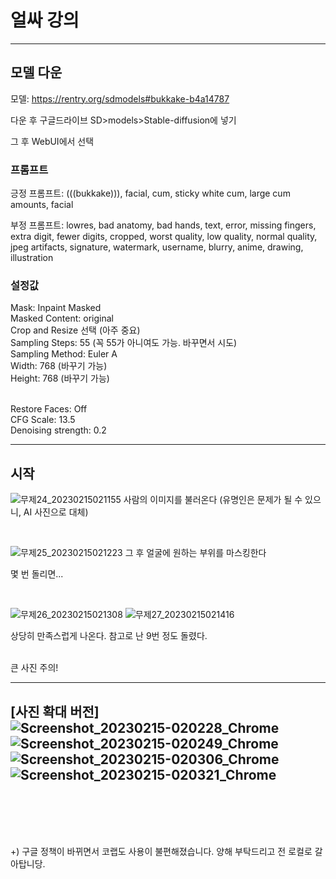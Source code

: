 # 얼싸 강의


---

## 모델 다운

모델: https://rentry.org/sdmodels#bukkake-b4a14787

다운 후 구글드라이브 SD>models>Stable-diffusion에 넣기

그 후 WebUI에서 선택

### 프롬프트

긍정 프롬프트: (((bukkake))), facial, cum, sticky white cum, large cum amounts, facial
<br/>

부정 프롬프트: lowres, bad anatomy, bad hands, text, error, missing fingers, extra digit, fewer digits, cropped, worst quality, low quality, normal quality, jpeg artifacts, signature, watermark, username, blurry, anime, drawing, illustration


### 설정값

Mask: Inpaint Masked 
<br/>
Masked Content: original
<br/>
Crop and Resize 선택 (아주 중요)
<br/>
Sampling Steps: 55 (꼭 55가 아니여도 가능. 바꾸면서 시도)
<br/>
Sampling Method: Euler A 
<br/>
Width: 768 (바꾸기 가능)
<br/>
Height: 768 (바꾸기 가능)
<br/>
<br/>
 
Restore Faces: Off
<br/>
CFG Scale: 13.5
<br/>
Denoising strength: 0.2
<br/>

---

## 시작


![무제24_20230215021155](https://user-images.githubusercontent.com/123804566/218813291-b0b8ec71-8383-4d3e-89b6-df6fdae02436.png)
사람의 이미지를 불러온다 (유명인은 문제가 될 수 있으니, AI 사진으로 대체)

<br/>

![무제25_20230215021223](https://user-images.githubusercontent.com/123804566/218813299-6f6b0099-f89c-40af-9ae1-5bd2f902f3b0.png)
그 후 얼굴에 원하는 부위를 마스킹한다

몇 번 돌리면...

<br/>

![무제26_20230215021308](https://user-images.githubusercontent.com/123804566/218813301-673fb502-727c-4d14-a607-5e1e93b2b53d.png)
![무제27_20230215021416](https://user-images.githubusercontent.com/123804566/218813307-59f4bbbb-801f-46b4-998b-899a59bee3c0.png)

상당히 만족스럽게 나온다.
참고로 난 9번 정도 돌렸다.

<br/>
 큰 사진 주의! 

---
[사진 확대 버전]
![Screenshot_20230215-020228_Chrome](https://user-images.githubusercontent.com/123804566/218814564-1600309a-4702-4605-ac6c-48bac1efdc63.jpg)
![Screenshot_20230215-020249_Chrome](https://user-images.githubusercontent.com/123804566/218814569-75985f2e-8c35-4ca4-9712-88be31d5e47b.jpg)
![Screenshot_20230215-020306_Chrome](https://user-images.githubusercontent.com/123804566/218814575-492607b2-ced1-4622-b557-7c26e67c47aa.jpg)
![Screenshot_20230215-020321_Chrome](https://user-images.githubusercontent.com/123804566/218814582-46be176a-73ee-4404-b997-0ae631cf5a3a.jpg)
---

<br/>
<br/>
<br/>
<br/>

+) 구글 정책이 바뀌면서 코랩도 사용이 불편해졌습니다. 양해 부탁드리고
전 로컬로 갈아탑니당.
